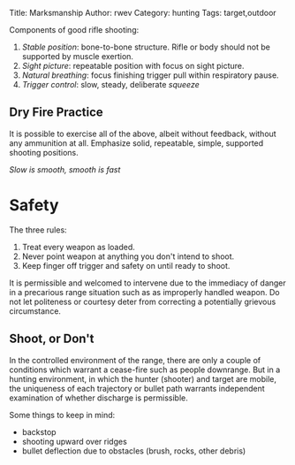 Title: Marksmanship
Author: rwev
Category: hunting
Tags: target,outdoor

Components of good rifle shooting: 
1. *Stable position*: bone-to-bone structure. Rifle or body should not be supported by muscle exertion. 
2. *Sight picture*: repeatable position with focus on sight picture.
3. *Natural breathing*: focus finishing trigger pull within respiratory pause.
4. *Trigger control*: slow, steady, deliberate _squeeze_

## Dry Fire Practice
It is possible to exercise all of the above, albeit without feedback, without any ammunition at all. Emphasize solid, repeatable, simple, supported shooting positions. 

_Slow is smooth, smooth is fast_

# Safety
The three rules:
1. Treat every weapon as loaded.
2. Never point weapon at anything you don't intend to shoot.
3. Keep finger off trigger and safety on until ready to shoot.

It is permissible and welcomed to intervene due to the immediacy of danger in a precarious range situation such as as improperly handled weapon. Do not let politeness or courtesy deter from correcting a potentially grievous circumstance.

## Shoot, or Don't 
In the controlled environment of the range, there are only a couple of conditions which warrant a cease-fire such as people downrange. But in a hunting environment, in which the hunter (shooter) and target are mobile, the uniqueness of each trajectory or bullet path warrants independent examination of whether discharge is permissible. 

Some things to keep in mind: 
- backstop
- shooting upward over ridges
- bullet deflection due to obstacles (brush, rocks, other debris)

